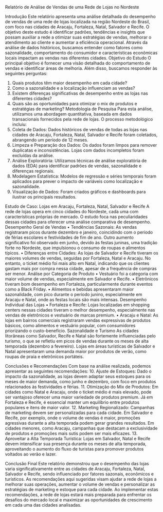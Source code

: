 Relatório de Análise de Vendas de uma Rede de Lojas no Nordeste

Introdução
Este relatório apresenta uma análise detalhada do desempenho de vendas de uma rede de lojas localizada na região Nordeste do Brasil, com foco nas cidades de Aracaju, Fortaleza, Natal, Salvador e Recife. O objetivo deste estudo é identificar padrões, tendências e insights que possam auxiliar a rede a otimizar suas estratégias de vendas, melhorar o atendimento ao cliente e aumentar a eficiência operacional. Através da análise de dados históricos, buscamos entender como fatores como sazonalidade, comportamento do consumidor e características econômicas locais impactam as vendas nas diferentes cidades.
Objetivo do Estudo
O principal objetivo é fornecer uma visão detalhada do comportamento de vendas e identificar áreas de melhoria. Além disso, buscamos responder às seguintes perguntas:
1.	Quais produtos têm maior desempenho em cada cidade?
2.	Como a sazonalidade e a localização influenciam as vendas?
3.	Existem diferenças significativas de desempenho entre as lojas nas diferentes cidades?
4.	Quais são as oportunidades para otimizar o mix de produtos e estratégias de marketing?
Metodologia de Pesquisa
Para esta análise, utilizamos uma abordagem quantitativa, baseada em dados transacionais fornecidos pela rede de lojas. O processo metodológico incluiu:
5.	Coleta de Dados: Dados históricos de vendas de todas as lojas nas cidades de Aracaju, Fortaleza, Natal, Salvador e Recife foram coletados, abrangendo um período de 12 meses.
6.	Limpeza e Preparação dos Dados: Os dados foram limpos para remover duplicatas e inconsistências. Lojas com dados incompletos foram excluídas da análise.
7.	Análise Exploratória: Utilizamos técnicas de análise exploratória de dados (EDA) para identificar padrões de vendas, sazonalidade e diferenças regionais.
8.	Modelagem Estatística: Modelos de regressão e séries temporais foram aplicados para prever o impacto de variáveis como localização e sazonalidade.
9.	Visualização de Dados: Foram criados gráficos e dashboards para ilustrar os principais resultados.

Estudo de Caso: Lojas em Aracaju, Fortaleza, Natal, Salvador e Recife
A rede de lojas opera em cinco cidades do Nordeste, cada uma com características próprias de mercado. O estudo foca nas peculiaridades dessas cidades para oferecer uma análise comparativa de desempenho.
Desempenho Geral de Vendas
•	Tendências Sazonais: As vendas registraram picos durante dezembro e janeiro, coincidindo com o período de férias escolares e festividades de fim de ano. Outro aumento significativo foi observado em junho, devido às festas juninas, uma tradição forte no Nordeste, que impulsionou o consumo de roupas e alimentos típicos.
•	Diferenças entre Cidades: As lojas de Salvador e Recife tiveram os maiores volumes de vendas, seguidas por Fortaleza, Natal e Aracaju. No entanto, o ticket médio foi mais alto em Natal, indicando que os clientes gastam mais por compra nessa cidade, apesar de a frequência de compras ser menor.
Análise por Categoria de Produto
•	Vestuário foi a categoria com maior volume de vendas, especialmente em Salvador e Recife.
•	Eletrônicos tiveram bom desempenho em Fortaleza, particularmente durante eventos como a Black Friday.
•	Alimentos e bebidas apresentaram maior sazonalidade, com pico durante o período junino, especialmente em Aracaju e Natal, onde as festas locais são mais intensas.
Desempenho Individual das Lojas
•	Fortaleza e Recife: Lojas localizadas em shopping centers nessas cidades tiveram o melhor desempenho, especialmente nas vendas de eletrônicos e vestuário de marcas premium.
•	Aracaju e Natal: As lojas em bairros comerciais registraram vendas expressivas de produtos básicos, como alimentos e vestuário popular, com consumidores priorizando o custo-benefício.
Sazonalidade e Turismo
As cidades litorâneas como Salvador, Recife e Natal são fortemente influenciadas pelo turismo, o que se refletiu em picos de vendas durante os meses de alta temporada (dezembro a fevereiro). Lojas em áreas turísticas de Salvador e Natal apresentaram uma demanda maior por produtos de verão, como roupas de praia e eletrônicos portáteis.

Conclusões e Recomendações
Com base na análise realizada, podemos apresentar as seguintes recomendações:
10.	Ajuste de Estoques: Dado o impacto da sazonalidade, as lojas devem adaptar seus estoques para os meses de maior demanda, como junho e dezembro, com foco em produtos relacionados às festividades e férias.
11.	Otimização do Mix de Produtos: Em cidades como Natal e Aracaju, onde o ticket médio é mais elevado, pode ser vantajoso oferecer uma maior variedade de produtos premium. Já em Fortaleza e Recife, é essencial manter um equilíbrio entre produtos populares e itens de maior valor.
12.	Marketing Regionalizado: Campanhas de marketing devem ser personalizadas para cada cidade. Em Salvador e Recife, por exemplo, onde o volume de vendas é maior, promoções agressivas durante a alta temporada podem gerar grandes resultados. Em cidades menores, como Aracaju, campanhas que destacam a exclusividade de produtos e promoções mais sutis podem ser mais eficazes.
13.	Aproveitar a Alta Temporada Turística: Lojas em Salvador, Natal e Recife devem intensificar sua presença durante os meses de alta temporada, aproveitando o aumento do fluxo de turistas para promover produtos voltados ao verão e lazer.

Conclusão Final
Este relatório demonstrou que o desempenho das lojas varia significativamente entre as cidades de Aracaju, Fortaleza, Natal, Salvador e Recife, sendo influenciado por fatores sazonais, econômicos e turísticos. As recomendações aqui sugeridas visam ajudar a rede de lojas a melhorar suas operações, aumentar o volume de vendas e personalizar as estratégias de marketing e estoque para cada cidade.
Ao implementar estas recomendações, a rede de lojas estará mais preparada para enfrentar os desafios do mercado local e maximizar as oportunidades de crescimento em cada uma das cidades analisadas.
